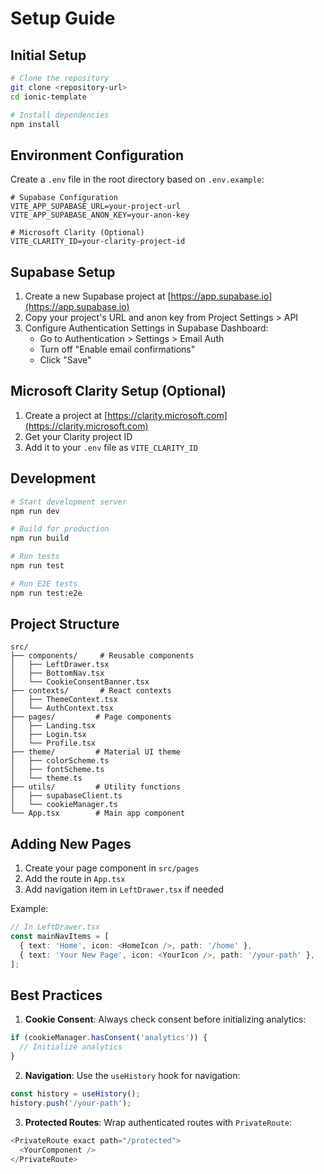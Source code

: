 # Setup Guide

## Initial Setup

```bash
# Clone the repository
git clone <repository-url>
cd ionic-template

# Install dependencies
npm install
```

## Environment Configuration

Create a `.env` file in the root directory based on `.env.example`:

```env
# Supabase Configuration
VITE_APP_SUPABASE_URL=your-project-url
VITE_APP_SUPABASE_ANON_KEY=your-anon-key

# Microsoft Clarity (Optional)
VITE_CLARITY_ID=your-clarity-project-id
```

## Supabase Setup

1. Create a new Supabase project at [https://app.supabase.io](https://app.supabase.io)
2. Copy your project's URL and anon key from Project Settings > API
3. Configure Authentication Settings in Supabase Dashboard:
   - Go to Authentication > Settings > Email Auth
   - Turn off "Enable email confirmations" 
   - Click "Save"

## Microsoft Clarity Setup (Optional)

1. Create a project at [https://clarity.microsoft.com](https://clarity.microsoft.com)
2. Get your Clarity project ID
3. Add it to your `.env` file as `VITE_CLARITY_ID`

## Development

```bash
# Start development server
npm run dev

# Build for production
npm run build

# Run tests
npm run test

# Run E2E tests
npm run test:e2e
```

## Project Structure

```
src/
├── components/     # Reusable components
│   ├── LeftDrawer.tsx
│   ├── BottomNav.tsx
│   └── CookieConsentBanner.tsx
├── contexts/       # React contexts
│   ├── ThemeContext.tsx
│   └── AuthContext.tsx
├── pages/         # Page components
│   ├── Landing.tsx
│   ├── Login.tsx
│   └── Profile.tsx
├── theme/         # Material UI theme
│   ├── colorScheme.ts
│   ├── fontScheme.ts
│   └── theme.ts
├── utils/         # Utility functions
│   ├── supabaseClient.ts
│   └── cookieManager.ts
└── App.tsx        # Main app component
```

## Adding New Pages

1. Create your page component in `src/pages`
2. Add the route in `App.tsx`
3. Add navigation item in `LeftDrawer.tsx` if needed

Example:
```typescript
// In LeftDrawer.tsx
const mainNavItems = [
  { text: 'Home', icon: <HomeIcon />, path: '/home' },
  { text: 'Your New Page', icon: <YourIcon />, path: '/your-path' },
];
```

## Best Practices

1. **Cookie Consent**: Always check consent before initializing analytics:
```typescript
if (cookieManager.hasConsent('analytics')) {
  // Initialize analytics
}
```

2. **Navigation**: Use the `useHistory` hook for navigation:
```typescript
const history = useHistory();
history.push('/your-path');
```

3. **Protected Routes**: Wrap authenticated routes with `PrivateRoute`:
```typescript
<PrivateRoute exact path="/protected">
  <YourComponent />
</PrivateRoute>
``` 